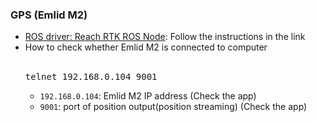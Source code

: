 ### GPS (Emlid M2)

* [ROS driver: Reach RTK ROS Node](https://github.com/rpng/reach_ros_node): Follow the instructions in the link
* How to check whether Emlid M2 is connected to computer
  <br></br>
  <pre>
  telnet 192.168.0.104 9001</pre>
  * `192.168.0.104`: Emlid M2 IP address (Check the app)
  * `9001`: port of position output(position streaming) (Check the app)

<!--
**0. Odometry sources to be fused**
* Wheel odometry: `/jackal_velocity_controller/odom` (type: `nav_msgs/Odometry`)
* Internal IMU data: `/imu/data` (type: `sensor_msgs/Imu`) 
* Visual-Inertial-Odometry(VIO) by [Realsense T265](https://github.com/IntelRealSense/realsense-ros#using-t265): `/camera/odom/sample` (type: `nav_msgs/Odometry`)


**1. TF setting between Jackal and T265** (Ref: [https://msadowski.github.io/Realsense-T265-First-Impressions/](
https://msadowski.github.io/Realsense-T265-First-Impressions/))
  <pre>
  roscd realsense2_camera/launch
  sudo gedit rs_t265.launch</pre>
  
  * Fix config: `<arg name="publish_odom_tf"  default="true"/>` → `<arg name="publish_odom_tf"  default="false"/>` 
  * Put a static TF transform: `<node pkg="tf2_ros" type="static_transform_publisher" name="base_to_camera_pose_frame" args="-0.22 0 0.30 3.1415926535897931 0 0 base_link camera_pose_frame" />` 
  
  <pre>
  roscd realsense2_camera/launch/includes/
  sudo gedit nodelet.launch.xml</pre>
  
  * `odom_frame_id`: change into `odom`
  
  
**2. `robot_localization.yaml` update**: To fuse VIO into the existing odometry `/odometry/filtered` (Ref: [https://github.com/IntelRealSense/realsense-ros/issues/2400](https://github.com/IntelRealSense/realsense-ros/issues/2400))
  <pre>
  roscd jackal_control/config
  sudo gedit rovbot_localization_t265.yaml</pre>

  * Fix configurations for each sensor
  ```
  #Configuation for robot odometry EKF
  #
  frequency: 50

  odom0: /jackal_velocity_controller/odom
  odom0_config: [false, false, false,
                 false, false, false,
                 true, true, true,
                 false, false, true,
                 false, false, false]
  odom0_differential: false

  imu0: /imu/data
  imu0_config: [false, false, false,
                true, true, true,
                false, false, false,
                true, true, true,
                false, false, false]
  imu0_differential: false

  # Add T265 odometry (VIO)
  odom1: /camera/odom/sample
  odom1_config: [false, false, true,
             false, false, false,
              false, false, false,
              false, false, true,
              false, false, false]
  odom1_differential: false

  odom_frame: odom
  base_link_frame: base_link
  world_frame: odom

  predict_to_current_time: true
  ```


**3. New roslaunch file (`~/catkin_ws/src/realsense-ros/realsense2_camera/launch/rs_t265_localizer.launch`)**: this launch file can activate the Realsense camera and fuse the VIO sensor information into the existing odometry information

  

**4. Run the launch file for odometry fusion & EKF localization update**
  <pre>
  roslaunch realsense2_camera rs_t265_localizer.launch</pre>
  
<br></br>
#### RESULT
**1. Rqt_graph**
<br></br>
<img src="https://user-images.githubusercontent.com/42059549/226077387-083d6749-cb8a-4ade-a4f2-1ddfb0b7e64c.png" alt="rqt_graph_ekf_localization_edited" width="400" />

**2. [Robot driving test](https://purdue0-my.sharepoint.com/:v:/g/personal/kim3686_purdue_edu/EZhB9CmXWBdKhuYYHdRuyNwBkB1wRhRyqMuNH8BLgIiEAQ?e=KYJOqz)**
-->

